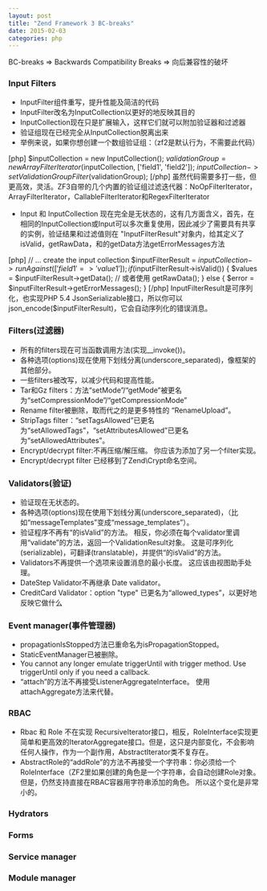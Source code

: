 ```yaml
---
layout: post
title: "Zend Framework 3 BC-breaks"
date: 2015-02-03
categories: php
---
```


BC-breaks => Backwards Compatibility Breaks => 向后兼容性的破坏

### Input Filters

*   InputFilter组件重写，提升性能及简洁的代码
*   InputFilter改名为InputCollection以更好的地反映其目的
*   InputCollection现在只是扩展输入，这样它们就可以附加验证器和过滤器
*   验证组现在已经完全从InputCollection脱离出来
*   举例来说，如果你想创建一个数组验证组：（zf2是默认行为，不需要此代码）

[php] $inputCollection = new InputCollection(); $validationGroup = new ArrayFilterIterator($inputCollection, ['field1', 'field2']); $inputCollection->setValidationGroupFilter($validationGroup); [/php] 虽然代码需要多打一些，但更高效，灵活。ZF3自带的几个内置的验证组过滤迭代器：NoOpFilterIterator，ArrayFilterIterator，CallableFilterIterator和RegexFilterIterator

*   Input 和 InputCollection 现在完全是无状态的，这有几方面含义，首先，在相同的InputCollection或Input可以多次重复使用，因此减少了需要具有共享的实例，验证结果和过滤值则在 "InputFilterResult"对象内，给其定义了isValid，getRawData，和的getData方法getErrorMessages方法

[php] // ... create the input collection $inputFilterResult = $inputCollection->runAgainst(['field1' => 'value1']); if ($inputFilterResult->isValid()) { $values = $inputFilterResult->getData(); // 或者使用 getRawData(); } else { $error = $inputFilterResult->getErrorMessages(); } [/php] InputFilterResult是可序列化，也实现PHP 5.4 JsonSerializable接口，所以你可以json_encode($inputFilterResult)，它会自动序列化的错误消息。

### Filters(过滤器)

*   所有的filters现在可当函数调用方法(实现__invoke())。
*   各种选项(options)现在使用下划线分离(underscore_separated)，像框架的其他部分。
*   一些filters被改写，以减少代码和提高性能。
*   Tar和Gz filters：方法“setMode”/“getMode”被更名为“setCompressionMode”/“getCompressionMode”
*   Rename filter被删除，取而代之的是更多特性的 “RenameUpload”。
*   StripTags filter：“setTagsAllowed”已更名为“setAllowedTags”，“setAttributesAllowed”已更名为“setAllowedAttributes”。
*   Encrypt/decrypt filter:不再​​压缩/解压缩。 你应该为添加了另一个filter实现。
*   Encrypt/decrypt filter 已经移到了Zend\Crypt命名空间。

### Validators(验证)

*   验证现在无状态的。
*   各种选项(options)现在使用下划线分离(underscore_separated)，（比如“messageTemplates”变成“message_templates”）。
*   验证程序不再有“的isValid”的方法。 相反，你必须在每个validator里调用“validate”的方法，返回一个ValidationResult对象。 这是可序列化(serializable)，可翻译(translatable)，并提供“的isValid”的方法。
*   Validators不再提供一个选项来设置消息的最小长度。 这应该由视图助手处理。
*   DateStep Validator不再继承 Date validator。
*   CreditCard Validator：option "type" 已更名为“allowed_types”，以更好地反映它做什么

### Event manager(事件管理器)

*   propagationIsStopped方法已重命名为isPropagationStopped。
*   StaticEventManager已被删除。
*   You cannot any longer emulate triggerUntil with trigger method. Use triggerUntil only if you need a callback.
*   “attach”的方法不再接受ListenerAggregateInterface。 使用attachAggregate方法来代替。

### RBAC

*   Rbac 和 Role 不在实现 RecursiveIterator接口，相反，RoleInterface实现更简单和更高效的IteratorAggregate接口。但是，这只是内部变化，不会影响任何人操作，作为一个副作用，AbstractIterator类不复存在。
*   AbstractRole的“addRole”的方法不再接受一个字符串：你必须给一个RoleInterface（ZF2里如果创建的角色是一个字符串，会自动创建Role对象。 但是，仍然支持直接在RBAC容器用字符串添加的角色。 所以这个变化是非常小的。

### Hydrators

### Forms

### Service manager

### Module manager